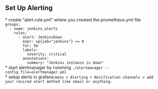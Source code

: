<h2>Set Up Alerting</h2>
* create "alert.rule.yml" where you created the prometheus.yml file
<code>
groups:
  - name: jenkins_alerts
    rules:
      - alert: JenkinsDown
        expr: up{job="jenkins"} == 0
        for: 5m
        labels:
          severity: critical
        annotations:
          summary: "Jenkins instance is down"
</code>
* start alertmanager by runnning <code>./alertmanager --config.file=alertmanager.yml
</code>
* setup alerts in grafana
<code>menu > Alerting > Notification channels > add your reuired alert method like email or anything.</code>
